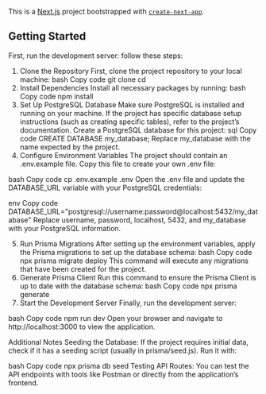 This is a [Next.js](https://nextjs.org) project bootstrapped with [`create-next-app`](https://github.com/vercel/next.js/tree/canary/packages/create-next-app).

## Getting Started

First, run the development server:
follow these steps:

1. Clone the Repository
First, clone the project repository to your local machine:
bash
Copy code
git clone <repository-url>
cd <project-folder>
2. Install Dependencies
Install all necessary packages by running:
bash
Copy code
npm install
3. Set Up PostgreSQL Database
Make sure PostgreSQL is installed and running on your machine.
If the project has specific database setup instructions (such as creating specific tables), refer to the project’s documentation.
Create a PostgreSQL database for this project:
sql
Copy code
CREATE DATABASE my_database;
Replace my_database with the name expected by the project.
4. Configure Environment Variables
The project should contain an .env.example file. Copy this file to create your own .env file:

bash
Copy code
cp .env.example .env
Open the .env file and update the DATABASE_URL variable with your PostgreSQL credentials:

env
Copy code
DATABASE_URL="postgresql://username:password@localhost:5432/my_database"
Replace username, password, localhost, 5432, and my_database with your PostgreSQL information.

5. Run Prisma Migrations
After setting up the environment variables, apply the Prisma migrations to set up the database schema:
bash
Copy code
npx prisma migrate deploy
This command will execute any migrations that have been created for the project.
6. Generate Prisma Client
Run this command to ensure the Prisma Client is up to date with the database schema:
bash
Copy code
npx prisma generate
7. Start the Development Server
Finally, run the development server:

bash
Copy code
npm run dev
Open your browser and navigate to http://localhost:3000 to view the application.

Additional Notes
Seeding the Database: If the project requires initial data, check if it has a seeding script (usually in prisma/seed.js). Run it with:

bash
Copy code
npx prisma db seed
Testing API Routes: You can test the API endpoints with tools like Postman or directly from the application’s frontend.



